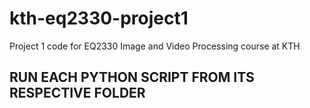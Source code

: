 # kth-eq2330-project1
Project 1 code for EQ2330 Image and Video Processing course at KTH


## RUN EACH PYTHON SCRIPT FROM ITS RESPECTIVE FOLDER